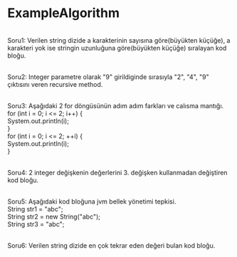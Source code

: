 # ExampleAlgorithm

<br>Soru1: Verilen string dizide a karakterinin sayısına göre(büyükten küçüğe), a karakteri yok ise stringin uzunluğuna göre(büyükten küçüğe) sıralayan kod bloğu.

<br>Soru2: Integer parametre olarak "9" girildiginde sırasıyla "2", "4", "9" çıktısını veren recursive method.

<br>Soru3: Aşağıdaki 2 for döngüsünün adım adım farkları ve calısma mantığı.
      <br>for (int i = 0; i <= 2; i++) {
      <br>System.out.println(i);
      <br>}
      <br>for (int i = 0; i <= 2; ++i) {
      <br>System.out.println(i);
      <br>}
      
<br>Soru4: 2 integer değişkenin değerlerini 3. değişken kullanmadan değiştiren kod bloğu.

<br>Soru5: Aşağıdaki kod bloğuna jvm bellek yönetimi tepkisi. 
     <br>String str1 = "abc";
     <br>String str2 = new String("abc");
     <br>String str3 = "abc";
     
<br>Soru6: Verilen string dizide en çok tekrar eden değeri bulan kod bloğu.

